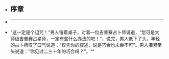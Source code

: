 - ## 序章
-
  -------------------------------------------------------------------------------------------------
- “这一定是个诅咒！”男人锤着桌子，对着一位吉普赛占卜师说道，“您可是大师级吉普赛占星师，一定有些什么办法的吧！”，说完，男人低下了头。年轻的占卜师叹了口气说道：“仅凭你的叙述，说是巧合也未尝不可”。男人攥紧拳头说道：“你见过二三十年的巧合吗？”。“”